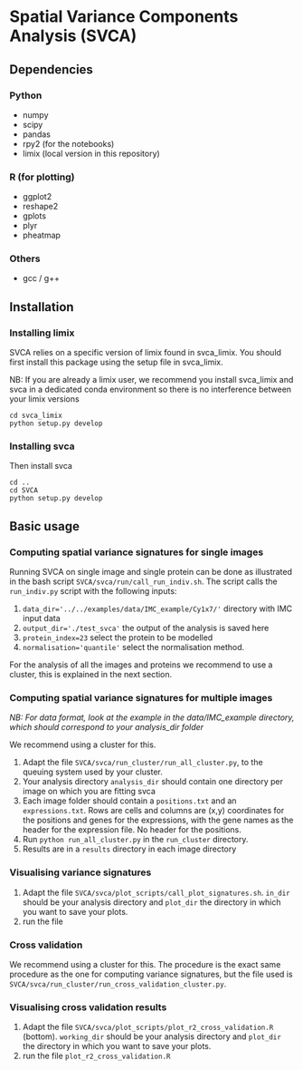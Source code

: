 # Spatial Variance Components Analysis (SVCA)

## Dependencies

### Python
- numpy
- scipy
- pandas
- rpy2 (for the notebooks)
- limix (local version in this repository)

### R (for plotting)
- ggplot2
- reshape2
- gplots
- plyr
- pheatmap

### Others 
- gcc / g++

## Installation

### Installing limix

SVCA relies on a specific version of limix found in svca_limix. You should first install this package using the setup file in svca_limix.

NB: If you are already a limix user, we recommend you install svca_limix and svca in a dedicated conda environment so there is no interference between your limix versions

```
cd svca_limix
python setup.py develop
```

### Installing svca

Then install svca
```
cd ..
cd SVCA
python setup.py develop
```

## Basic usage
### Computing spatial variance signatures for single images
Running SVCA on single image and single protein can be done as illustrated in the bash script 
`SVCA/svca/run/call_run_indiv.sh`. The script calls the `run_indiv.py` script with the following inputs:
1. `data_dir='../../examples/data/IMC_example/Cy1x7/'` directory with IMC input data
2. `output_dir='./test_svca'`  the output of the analysis is saved here
3. `protein_index=23`  select the protein to be modelled
4. `normalisation='quantile'` select the normalisation method.

For the analysis of all the images and proteins we recommend to use a cluster, this is explained in the next section. 


### Computing spatial variance signatures for multiple images

*NB: For data format, look at the example in the data/IMC_example directory, which should correspond to your analysis_dir folder*

We recommend using a cluster for this.
1. Adapt the file `SVCA/svca/run_cluster/run_all_cluster.py`, to the queuing system used by your cluster.
2. Your analysis directory `analysis_dir` should contain one directory per image on which you are fitting svca
3. Each image folder should contain a `positions.txt` and an `expressions.txt`. Rows are cells and columns are (x,y) coordinates for the positions and genes for the expressions, with the gene names as the header for the expression file. No header for the positions.
4. Run `python run_all_cluster.py` in the `run_cluster` directory.
5. Results are in a `results` directory in each image directory


### Visualising variance signatures
1. Adapt the file `SVCA/svca/plot_scripts/call_plot_signatures.sh`. `in_dir` should be your analysis directory and `plot_dir` the directory in which you want to save your plots.
2. run the file

### Cross validation

We recommend using a cluster for this. The procedure is the exact same procedure as the one for computing variance signatures, but the file used is `SVCA/svca/run_cluster/run_cross_validation_cluster.py`.

### Visualising cross validation results
1. Adapt the file `SVCA/svca/plot_scripts/plot_r2_cross_validation.R` (bottom). `working_dir` should be your analysis directory and `plot_dir` the directory in which you want to save your plots.
2. run the file `plot_r2_cross_validation.R`
